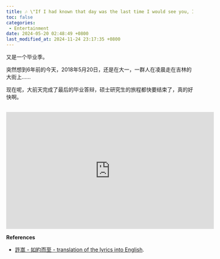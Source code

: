 ```yaml
---
title: 🎶 \"If I had known that day was the last time I would see you, I would have never wasted time talking about trivia with you.\"
toc: false
categories:
 - Entertainment
date: 2024-05-20 02:48:49 +0800
last_modified_at: 2024-11-24 23:17:35 +0800
---
```


又是一个毕业季。

突然想到6年前的今天，2018年5月20日，还是在大一，一群人在凌晨走在吉林的大街上……

现在呢，大前天完成了最后的毕业答辩，硕士研究生的旅程都快要结束了，真的好快啊。

<br>


<iframe class="iframe--video" width="560" height="315" src="https://www.youtube.com/embed/7ie3N-z9Cqg?si=72zL1vVpPL84SFZH" title="YouTube video player" frameborder="0" allow="accelerometer; autoplay; clipboard-write; encrypted-media; gyroscope; picture-in-picture; web-share" referrerpolicy="strict-origin-when-cross-origin" allowfullscreen></iframe>

<br>

**References**

- [許嵩 - 如約而至 - translation of the lyrics into English](https://lyrhub.com/en/track/%E8%A8%B1%E5%B5%A9/%E5%A6%82%E7%B4%84%E8%80%8C%E8%87%B3/translation/en).
